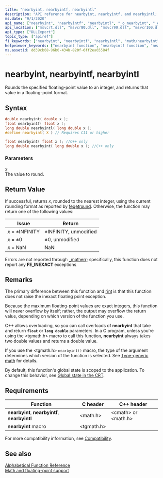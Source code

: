 ```yaml
---
title: "nearbyint, nearbyintf, nearbyintl"
description: "API reference for nearbyint, nearbyintf, and nearbyintl; which rounds the specified floating-point value to an integer, and returns that value in a floating-point format."
ms.date: "9/1/2020"
api_name: ["nearbyint", "nearbyintf", "nearbyintl", "_o_nearbyint", "_o_nearbyintf", "_o_nearbyintl"]
api_location: ["msvcrt.dll", "msvcr80.dll", "msvcr90.dll", "msvcr100.dll", "msvcr100_clr0400.dll", "msvcr110.dll", "msvcr110_clr0400.dll", "msvcr120.dll", "msvcr120_clr0400.dll", "ucrtbase.dll", "api-ms-win-crt-math-l1-1-0.dll", "api-ms-win-crt-private-l1-1-0.dll"]
api_type: ["DLLExport"]
topic_type: ["apiref"]
f1_keywords: ["nearbyint", "nearbyintf", "nearbyintl", "math/nearbyint", "math/narbyintf", "math/narbyintl"]
helpviewer_keywords: ["nearbyint function", "nearbyintf function", "nearbyintl function"]
ms.assetid: dd39cb68-96b0-434b-820f-6ff2ea65584f
---
```

# nearbyint, nearbyintf, nearbyintl

Rounds the specified floating-point value to an integer, and returns that value in a floating-point format.

## Syntax

```C
double nearbyint( double x );
float nearbyintf( float x );
long double nearbyintl( long double x );
#define nearbyint( X ) // Requires C11 or higher

float nearbyint( float x ); //C++ only
long double nearbyint( long double x ); //C++ only
```

### Parameters

*x*\
The value to round.

## Return Value

If successful, returns *x*, rounded to the nearest integer, using the current rounding format as reported by [fegetround](fegetround-fesetround2.md). Otherwise, the function may return one of the following values:

|Issue|Return|
|-----------|------------|
|*x* = ±INFINITY|±INFINITY, unmodified|
|*x* = ±0|±0, unmodified|
|*x* = NaN|NaN|

Errors are not reported through [_matherr](matherr.md); specifically, this function does not report any **FE_INEXACT** exceptions.

## Remarks

The primary difference between this function and [rint](rint-rintf-rintl.md) is that this function does not raise the inexact floating point exception.

Because the maximum floating-point values are exact integers, this function will never overflow by itself; rather, the output may overflow the return value, depending on which version of the function you use.

C++ allows overloading, so you can call overloads of **nearbyint** that take and return **`float`** or **`long double`** parameters. In a C program, unless you're using the \<tgmath.h> macro to call this function, **nearbyint** always takes two double values and returns a double value.

If you use the \<tgmath.h> `nearbyint()` macro, the type of the argument determines which version of the function is selected. See [Type-generic math](../../c-runtime-library/tgmath.md) for details.

By default, this function's global state is scoped to the application. To change this behavior, see [Global state in the CRT](../global-state.md).

## Requirements

|Function|C header|C++ header|
|--------------|--------------|------------------|
|**nearbyint**, **nearbyintf**, **nearbyintl**|\<math.h>|\<cmath> or \<math.h>|
|**nearbyint** macro | \<tgmath.h> ||

For more compatibility information, see [Compatibility](../../c-runtime-library/compatibility.md).

## See also

[Alphabetical Function Reference](crt-alphabetical-function-reference.md)<br/>
[Math and floating-point support](../floating-point-support.md)<br/>
